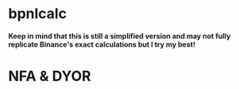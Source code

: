 # bpnlcalc


#### Keep in mind that this is still a simplified version and may not fully replicate Binance's exact calculations but I try my best!
#### 


# NFA & DYOR